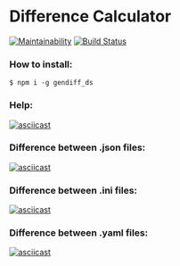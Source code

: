 Difference Calculator
=====================

[![Maintainability](https://api.codeclimate.com/v1/badges/65f62a807cb675210463/maintainability)](https://codeclimate.com/github/DeltaSPb/project-lvl2-s451/maintainability)
[![Build Status](https://travis-ci.org/DeltaSPb/project-lvl2-s451.svg?branch=master)](https://travis-ci.org/DeltaSPb/project-lvl2-s451)

### How to install:

```
$ npm i -g gendiff_ds

```

### Help:

[![asciicast](https://asciinema.org/a/mYPeyhtlKYtSs0X3wHkYSh3Ow.png)](https://asciinema.org/a/mYPeyhtlKYtSs0X3wHkYSh3Ow)

### Difference between .json files:

[![asciicast](https://asciinema.org/a/nKxeoyGTnYsi92K36BIf4ajrb.png)](https://asciinema.org/a/nKxeoyGTnYsi92K36BIf4ajrb)

### Difference between .ini files:

[![asciicast](https://asciinema.org/a/eBnQ6nPmkFemYp6TzRCFmOO6x.png)](https://asciinema.org/a/eBnQ6nPmkFemYp6TzRCFmOO6x)

### Difference between .yaml files:

[![asciicast](https://asciinema.org/a/mDOxUcUNoY2ecmbgbQlyF51Pn.png)](https://asciinema.org/a/mDOxUcUNoY2ecmbgbQlyF51Pn)
